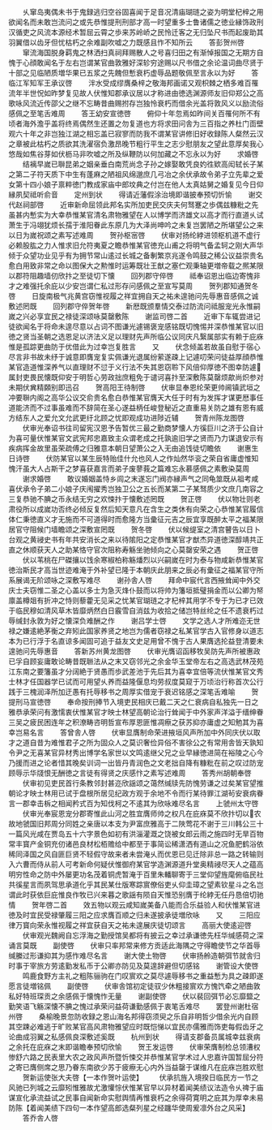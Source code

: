 <!-- { "loadSidebar": true } -->
　　乆窜岛夷偶未书于鬼録逃归空谷固喜闻于足音况清庙瑚琏之姿为明堂杞梓之用欲闻名而未敢岂流问之或先恭惟提刑刑部才高一时望重多士鲁诸儒之徳业縁饰政刑汉循吏之风流本源经术暂屈云霄之歩来苏岭峤之民怜迁客之无归坠尺书而起废助其羽翼借以齿牙但忧枯朽之余难副吹嘘之力既感且怍不知所云
　　答彭贺州啓
　　窜流海国脱身羁鬼之林洒扫真祠拜赐散人之号喜归田之有渐悼报国之无期方自愧于心顔敢闻名于左右岂谓某官曲敦雅好深轸穷途赐以尺书借之余论温词曲尽贤于十部之见临陋质増华果已五浆之先餽但慙衰朽虚辱品题敬佩至言永以为好
　　答临江军知军王承议啓
　　泮水受成缪膺桑梓之敬海邦画诺又观枳棘之栖多难百罹流年半世怳如昨梦复见故人伏惟知郡承议居以才称进由徳选渊源师友旧仰郑公之高歌咏风流近传邵父之继不忘畴昔曲赐拊存岂独怜衰朽而借余光盖将敦风义以励流俗感佩之至笔舌难周
　　答王幼安宣徳啓
　　俯仰十年忽焉如昨间关百罹何所不有顷者海外澹乎盖将终焉偶然生还置之勿复道也方将求田问舎为三百指之养杜门靣壁观六十年之非岂独江湖之相忘盖已寂寥而防我不谓某官讲修旧好收録陈人粲然云汉之章被此枯朽之质欲其洗濯宿负激昂晚节粗行平生之志少慰朋友之望此意厚矣我心悠哉如焦谷芽如伏枥马非吹嘘之所及纵鞭防以何加藏之不忘永以为好
　　求婚啓
　　结褵早嵗已聨昆弟之姻亲垂白南荒尚念子孙之嫁娶敢凭良妁徃欵高闳轼长子某之第二子符天质下中生有蓬麻之陋祖风绵邈庶几弓冶之余伏承故令弟子立先辈之爱女第十四小娘子禀粹徳门教成家庙中郎坟典之付岂在他人太真姑舅之婚复见今日仰縁夙契祗听俞音
　　定州到状
　　得请近藩假涂治境即谐披奉预切忻愉
　　谢交代赵祠部啓
　　近审新命屈领此邦名实所加吏民交庆夫何驽蹇之歩偶兹糠粃之先虽甚内慙实为大幸恭惟某官清名肃物雅望在人以博学而济雄文以高才而行直道乆试萧生于冯翊犹烦长孺于淮阳眷此东原几为大泽尚呻吟之未复岂罢陋之所堪望公之来以日为嵗祝颂之素写述难周
　　贺孙枢宻啓
　　伏审对扬纶綍进领枢机道不虚行必赖股肱之力人惟求旧允符夷夏之瞻恭惟某官徳充山甫之将明气备孟轲之刚大声华倾于众望功业见乎有为拥节常山逺过长城之备剸繁京兆遂令鸣鼓之稀公议益崇贵名愈白用致非常之命以图保大之勲惟时运筹既壮王猷之塞伫观秉轴更増帝载之熈某限以郡符阻趣墙仞欣抃之至徒切下懐
　　回列郡守倅啓
　　祗奉诏恩出临边寄愧非才之难强托余庇以少安岂谓仁私过形存问感佩之至宣写莫周
　　贺列郡知通贺冬啓
　　日旋南极气兆黄宫窃惟视履之祥宜拥自天之祐未遑驰问先辱惠音感佩之诚敷述罔既
　　回列郡守倅贺年啓
　　新厯既颁羣情交泰过防流问祗服宠光永惟嗣嵗之兴必享宜民之禄徒深颂咏莫罄敷陈
　　谢监司啓二首
　　近审下车辄尝进记徒欲闻名于将命未遑尽意以占词不图谦光遽锡褒宠感铭既切愧惕并深恭惟某官以旧徳之贤当圣朝之选恩足以济法义足以理财先声所临公议同庆凡繄属部实有赖于庇庥惟是孤踪更曲防于优借此为过幸岂复胜言
　　又
　　伏念倾盖若故虽自慰于宿心尽言非书故未纾于诚意即膺宠复实佩谦光退属纷萦遂疎上记遽叨荣问徒益厚顔恭惟某官造道惟深养气以直理财不愆于义行法不失其恩窃聆下风倍仰厚徳不图幸防遽属封吏畏民懐既仰安于明哲心劳政拙庶粗免于谴诃喜抃至深敷陈莫罄烦歊尚炽参对未期伏兾精頥别即迅召
　　贺高阳王待制啓
　　伏审显奉恩纶荣更帅阃镇武垣之冲要聨内阁之高华公议交俞贵名愈白恭惟某官膺天大任于时有为发挥才谋更厯事任道能济而不过事虽难而不辞简在圣心遂益柄任峻登秘近之直重易关防之雄有恩有威方结东人之爱允文允武更纡北顾之忧即观成功进陟近辅
　　贺青州陈龙图啓
　　伏审光奉诏书往司留宪汉恩予告暂优三最之勤商梦懐人方徯巨川之济于公自计为喜可量伏惟某官文武宪邦忠嘉致主众谓老成之托孰逾旧学之贤而乃力谋退安示有疾病挥金故里虽荣疏傅之归雅意本朝日望萧公之入无由追饯徒切瞻依
　　谢惠生日诗啓
　　伏防某官以某生辰特贻佳什允也风人之作灿然华衮之荣自省庸虚惟知愧汗虽大人占斯干之梦喜获嘉言而弟子废蓼莪之篇难忘永慕感佩之素敷染莫周
　　谢求婚啓
　　敢议婚姻盖恃乡闾之末遂忘门阀亦縁声气之同龟筮既从祖考咸喜伏承令子弟二小娘子庆闱擢秀岂独卫公之五长而某第二子某驽质少文庶几南容之三复恭驰不腆之币永结无穷之欢悚抃于懐敷述罔既
　　贺正啓
　　伏以物壮则老肃役所以成嵗功否终必倾反复然后知天意凡在含生之类休有向荣之心恭惟某官履信体仁秉徳直义才无施而不可道得时而愈隆方当彚征元吉之辰宜享既醉太平之福某限居官守阻候门墙瞻颂之深敷宣罔既
　　贺冬啓
　　伏以候缇室之清宫瞽告以日卜台观之黄祲史书有年共安消长之来以待隂阳之定恭惟某官才猷杰异道徳深醇靖共正直之休顺获天人之助某恪守官次阻称寿觞坐驰倾向之心莫罄安荣之遇
　　贺正啓
　　伏以苇桃在尸磔攘以饯余寒椒柏称觞燔烈以兴嗣嵗在时为泰与物咸新恭惟某官徳治斯民才高当世迹难淹于外补望已隆于本朝庆此朋来之辰必有彚征之福某官守所系展谒无阶颂咏之深敷写难尽
　　谢孙舎人啓
　　拜命中宸代言西掖耸闻中外交庆士夫窃惟二圣之心盖以多士为急灭烽仆鼓而以将帅为籓垣抵璧捐金而以公卿为帑廪盖樽爼有折冲之恃则藜藿无见采之忧某官瑚琏之才杞梓其用学不专于为已才已效于临民穆如清风草木皆靡炳然白日霰雪自消兹为收拾之储岂特丝纶之任不遗衰朽过辱缄封永敦为好之懐深负难酬之作
　　谢吕学士啓
　　文学之选人才所难迩无世禄之嫌逺絶茅衡之弃矧此国家养贤之地岂为儒者窃禄之私某官学古入官修身以道志本为已行浮于名直谅多闻固可追于益友文史足用曾不愧于古人果膺选抡益登清要未遑驰问先辱惠音
　　答新苏州黄龙图啓
　　伏审光膺诏函移牧吴防先声所被惠政已孚自顾妄庸敢论畴昔既聮法从之末又窃邻光之余金华玉堂帝左右之高选武林茂苑江东南之要籓虽才分阔絶于贤愚而歩武差池于先后其为喜幸宜倍等流伏惟某官文秀士林才任国器学已试而可用望乆养而益隆偃息均劳叔度莫窥于万顷治行称首次公行践于三槐润泽所加迂愚有托辱移书之周厚实借宠于衰迟铭感之深笔舌难喻
　　贺提刑马宣徳啓
　　奉命按刑捧节入境吏民相庆已戴二天之仁衰病自私独先一日之雅恭承荣问有激懦衷伏惟某官才映士林望高朝论治行耸闻于中外家声洋溢于缙绅眷三吴之疲民困连年之积潦畴咨明哲宣布厚恩匪惟凋瘵之获苏抑亦庸虚之知勉其为喜幸岂易名言
　　答曾舎人啓
　　伏审显膺制命荣进掖垣风声所加中外同庆伏以取才之道自昔为难惟君子之所为固众人之莫识奢俭异俗不害徐公之有常用舎皆天孰知令尹之无喜某官异材秀出博学名家世以文鸣逺继父兄之业早縁徳进简在裕陵之心今乃援而进之论者惜其晚矣训词一出皆丹青润色之文老拙自降有糠粃在前之叹过防宠顾辱示华牋恨无酬徳之言徒有得贤之庆感忭之素写述难周
　　答秀州胡朝奉啓
　　伏审初见吏民首行条教邻封甚迩欣謡颂之蔼然缄牍先防愧劳谦之过矣某官望推朝论才映士林用已试于盘根所居见纪政方观于余地不令而行某待罪江湖茍安衰病眷言一郡幸击柝之相闻矜式百为知伐柯之不逺其为欣咏难尽名言
　　上虢州太守啓
　　伏审光奉宸恩宠分郡寄惟此山河之胜宜膺师帅之权凡在庇庥莫不欣抃切以农故地虢国旧邦周分同姓之亲唐以本支为尹富庶雅高于二陜莺花不谢于三川韩公三十一篇风光咸在贾岛五十六字景色如初有洪淄灌溉之饶被女郎云雨之施四时无旱百物常丰寳产金铜充仞诸邑良材松栢赡给中都至于事简讼稀潇洒有道山之况鱼肥鹤浴依稀同泽国之风自匪巨贤不轻假守故来者未尝淹乆而优恩已见迁除非总一路之转输则入六曹而侍从前人可考新命何疑伏惟御府某官学造渊源道升堂奥精祲尽天人之蕴高明穷性命之防中外屡更功名茂着铜虎暂淹于百里朱轓聊寄于三堂仰望旌麾俯临民社共徯星言而夙驾思承道化乎其民某仕版寒踪賔僚俗吏乆仰圭璋之望素钦星斗之名岂谓此时获依巨庇惟良作牧已兴来暮之歌謡有陨自天惟恐别膺于纶綍无任丹恳倍切驰情
　　贺年啓二首
　　效五物以观云咸知嵗美备八能而合乐益验人和伏惟某官进徳及时宜民受禄肇履三阳之应求膺百顺之归未遂披承徒増欣咏
　　又
　　三阳应律万寳向荣永惟视履之祥宜获自天之祐未遑展庆徒切颂言
　　高丽大使逺迎啓
　　伏审观光魏阙自忘浮海之勤授馆吴都将有披云之幸过承谦徳先枉华缄感荷之深诵言莫既
　　副使啓
　　伏审只率邦常来修方贡适此海隅之守得瞻使节之华首辱缄縢过形谦抑其为感怍难尽名言
　　谢大使土物啓
　　伏审扬舲造朝弭节就舎归时事于宰旅方劳逺勤发私币于公卿亦防见及莫遑辞避但切感铭
　　谢管设大使啓
　　鸣鹿食野方主礼之粗陈骊驹在门叹賔欢之莫尽遽辱移书之重益慙为具之疎即遂愿言徒増铭佩
　　副使啓
　　伏审舎馆初定徒驭少休粗接賔欢方愧饩牵之陋曲敦私好特班琛贡之余感佩于懐愧怍无量
　　谢副使啓
　　伏以裴回弭节必忘靡盬之勤笑语飞觞深懐不腆之愧过承荣问益荷谦勤感佩于衷笔舌难尽
　　罢登州谢杜宿州啓
　　桑榆晚景忽防收録之恩山海名邦得窃须臾之乐自非明哲少借余光内自顾其空踈必难逃于旷败某官高风肃物雅望应时既恺悌以宜民亦儒雅而饰吏每假齿牙之论曲成羽翼之私感佩良深敷述奚既
　　杭州到状
　　得请支郡备员属城幸兹衰病之余托在庇庥之末即谐瞻奉预切欣愉
　　贺王发运啓
　　伏审荣膺制检总领漕权惨舒六路之民表里大农之政风声所暨忻悚交并恭惟某官学术过人忠嘉许国暂屈分符之寄已膺侧席之思乃眷东南欲少苏于疲瘵无心内外当益罄于谋维凡在庇庥岂胜欢慰
　　贺新运使张大夫啓【一本作贺叶运使】
　　伏承抗旌入境揆日临民方一节之风驰已列城之云靡矧惟雅故尤激懽悰伏惟某官早以异材着闻美绩议法造令乆禆于庙谋宣化承流益试之民事自闻新命实慰舆情再惟衰朽之余得荷寛明之庇其为厚幸未易防陈【着闻美绩下四句一本作望高郎选粲列星之经躔华使周爰凛外台之风采】
　　答乔舎人啓
